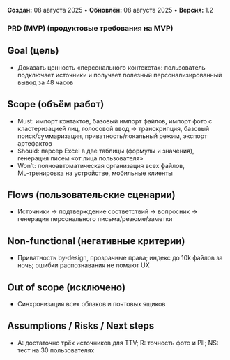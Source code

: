 **Создан:** 08 августа 2025 • **Обновлён:** 08 августа 2025 • **Версия:** 1.2

### PRD (MVP) (продуктовые требования на MVP)

## Goal (цель)
- Доказать ценность «персонального контекста»: пользователь подключает источники и получает полезный персонализированный вывод за 48 часов

## Scope (объём работ)
- Must: импорт контактов, базовый импорт файлов, импорт фото с кластеризацией лиц, голосовой ввод → транскрипция, базовый поиск/суммаризация, приватность/локальный режим, экспорт артефактов
- Should: парсер Excel в две таблицы (формулы и значения), генерация писем «от лица пользователя»
- Won’t: полноавтоматическая организация всех файлов, ML‑тренировка на устройстве, мобильные клиенты

## Flows (пользовательские сценарии)
- Источники → подтверждение соответствий → вопросник → генерация персонального письма/резюме/заметки

## Non-functional (негативные критерии)
- Приватность by‑design, прозрачные права; индекс до 10k файлов за ночь; ошибки распознавания не ломают UX

## Out of scope (исключено)
- Синхронизация всех облаков и почтовых ящиков

## Assumptions / Risks / Next steps
- A: достаточно трёх источников для TTV; R: точность фото и PII; NS: тест на 30 пользователях
